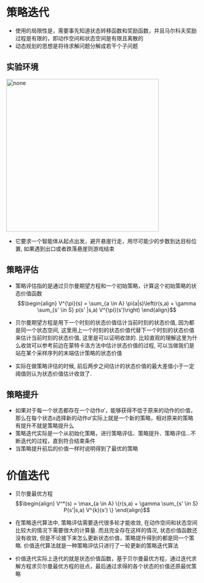 # 策略迭代
- 使用的局限性是，需要事先知道状态转移函数和奖励函数，并且马尔科夫奖励过程是有限的，即动作空间和状态空间是有限且离散的
- 动态规划的思想是将待求解问题分解成若干个子问题
## 实验环境
<img src="https://i-blog.csdnimg.cn/direct/709473a3c6a648dda1bf8e8115e0d750.png" alt="none" width=400>

- 它要求一个智能体从起点出发，避开悬崖行走，用尽可能少的步数到达目标位置, 如果遇到出口或者跌落悬崖则游戏结束

## 策略评估
- 策略评估指的是通过贝尔曼期望方程和一个初始策略，计算这个初始策略的状态价值函数
$$\begin{align}
V^{\pi}(s) = \sum_{a \in A} \pi(a|s)\left(r(s,a) + \gamma \sum_{s' \in S} p(s' |s,a) V^{\pi}(s')\right)
\end{align}$$

- 贝尔曼期望方程是用下一个时刻的状态价值估计当前时刻的状态价值, 因为都是同一个状态空间, 这里用上一个时刻的状态价值代替下一个时刻的状态价值来估计当前时刻的状态价值, 这里是可以证明收敛的. 比较直观的理解这里为什么收敛可以参考前边在蒙特卡洛方法中估计状态价值的过程, 可以当做我们是站在某个采样序列的末端估计策略的状态价值
- 实际在做策略评估的时候, 前后两步之间估计的状态价值的最大差值小于一定阈值则认为状态价值估计收敛了. 

## 策略提升 
- 如果对于每一个状态都存在一个动作$a'$，能够获得不低于原来的动作的价值，那么在每个状态$s$选择新的动作$a'$实际上就是一个新的策略，相对原来的策略有提升不就是策略提升么
- 策略迭代实际是一个从初始化策略，进行策略评估、策略提升、策略评估...不断迭代的过程，直到符合结束条件
- 当策略提升前后的价值一样时说明得到了最优的策略

# 价值迭代
- 贝尔曼最优方程
$$\begin{align}
V^*(s) = \max_{a \in A} \{r(s,a) + \gamma \sum_{s' \in S} P(s'|s,a) V^{k}(s') \}
\end{align}$$
- 在策略迭代算法中, 策略评估需要迭代很多轮才能收敛, 在动作空间和状态空间比较大的情况下需要很大的计算量. 而且完全存在这样的情况, 状态价值函数还没有收敛, 但是不论接下来怎么更新状态价值，策略提升得到的都是同一个策略. 价值迭代算法就是一种策略评估只进行了一轮更新的策略迭代算法

- 价值迭代实际上迭代的就是状态价值函数，基于贝尔曼最优方程，通过迭代求解方程求贝尔曼最优方程的驻点，最后通过求得的各个状态的价值还原最优策略